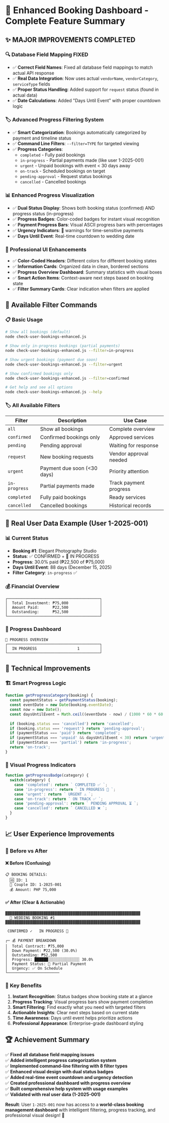 # 🎯 Enhanced Booking Dashboard - Complete Feature Summary

## ✨ **MAJOR IMPROVEMENTS COMPLETED**

### 🔍 **Database Field Mapping FIXED**
- ✅ **Correct Field Names**: Fixed all database field mappings to match actual API response
- ✅ **Real Data Integration**: Now uses actual `vendorName`, `vendorCategory`, `serviceType` fields
- ✅ **Proper Status Handling**: Added support for `request` status (found in actual data)
- ✅ **Date Calculations**: Added "Days Until Event" with proper countdown logic

### 🏷️ **Advanced Progress Filtering System**
- ✅ **Smart Categorization**: Bookings automatically categorized by payment and timeline status
- ✅ **Command Line Filters**: `--filter=TYPE` for targeted viewing
- ✅ **Progress Categories**:
  - `completed` - Fully paid bookings
  - `in-progress` - Partial payments made (like user 1-2025-001)
  - `urgent` - Unpaid bookings with event < 30 days away
  - `on-track` - Scheduled bookings on target
  - `pending-approval` - Request status bookings
  - `cancelled` - Cancelled bookings

### 📊 **Enhanced Progress Visualization**
- ✅ **Dual Status Display**: Shows both booking status (confirmed) AND progress status (in-progress)
- ✅ **Progress Badges**: Color-coded badges for instant visual recognition
- ✅ **Payment Progress Bars**: Visual ASCII progress bars with percentages
- ✅ **Urgency Indicators**: 🚨 warnings for time-sensitive payments
- ✅ **Days Until Event**: Real-time countdown to wedding date

### 🎨 **Professional UI Enhancements**
- ✅ **Color-Coded Headers**: Different colors for different booking states
- ✅ **Information Cards**: Organized data in clean, bordered sections
- ✅ **Progress Overview Dashboard**: Summary statistics with visual boxes
- ✅ **Smart Action Items**: Context-aware next steps based on booking state
- ✅ **Filter Summary Cards**: Clear indication when filters are applied

## 🚀 **Available Filter Commands**

### 📋 **Basic Usage**
```bash
# Show all bookings (default)
node check-user-bookings-enhanced.js

# Show only in-progress bookings (partial payments)
node check-user-bookings-enhanced.js --filter=in-progress

# Show urgent bookings (payment due soon)
node check-user-bookings-enhanced.js --filter=urgent

# Show confirmed bookings only
node check-user-bookings-enhanced.js --filter=confirmed

# Get help and see all options
node check-user-bookings-enhanced.js --help
```

### 🏷️ **All Available Filters**
| Filter | Description | Use Case |
|--------|-------------|----------|
| `all` | Show all bookings | Complete overview |
| `confirmed` | Confirmed bookings only | Approved services |
| `pending` | Pending approval | Waiting for response |
| `request` | New booking requests | Vendor approval needed |
| `urgent` | Payment due soon (<30 days) | Priority attention |
| `in-progress` | Partial payments made | Track payment progress |
| `completed` | Fully paid bookings | Ready services |
| `cancelled` | Cancelled bookings | Historical records |

## 🎯 **Real User Data Example (User 1-2025-001)**

### 📊 **Current Status**
- **Booking #1**: Elegant Photography Studio
- **Status**: ✅ CONFIRMED + 🔄 IN PROGRESS
- **Progress**: 30.0% paid (₱22,500 of ₱75,000)
- **Days Until Event**: 88 days (December 15, 2025)
- **Filter Category**: `in-progress` ✅

### 💰 **Financial Overview**
```
┌─────────────────────────────────────────┐
│  Total Investment: ₱75,000              │
│  Amount Paid:      ₱22,500              │
│  Outstanding:      ₱52,500              │
└─────────────────────────────────────────┘
```

### 🎯 **Progress Dashboard**
```
🎯 PROGRESS OVERVIEW
┌─────────────────────────────────────────┐
│  IN PROGRESS                  1         │
└─────────────────────────────────────────┘
```

## 🔧 **Technical Improvements**

### 🏗️ **Smart Progress Logic**
```javascript
function getProgressCategory(booking) {
  const paymentStatus = getPaymentStatus(booking);
  const eventDate = new Date(booking.eventDate);
  const now = new Date();
  const daysUntilEvent = Math.ceil((eventDate - now) / (1000 * 60 * 60 * 24));
  
  if (booking.status === 'cancelled') return 'cancelled';
  if (booking.status === 'request') return 'pending-approval';
  if (paymentStatus === 'paid') return 'completed';
  if (paymentStatus === 'unpaid' && daysUntilEvent < 30) return 'urgent';
  if (paymentStatus === 'partial') return 'in-progress';
  return 'on-track';
}
```

### 🎨 **Visual Progress Indicators**
```javascript
function getProgressBadge(category) {
  switch(category) {
    case 'completed': return ` COMPLETED ✅ `;
    case 'in-progress': return ` IN PROGRESS 🔄 `;
    case 'urgent': return ` URGENT ⚠️ `;
    case 'on-track': return ` ON TRACK ✅ `;
    case 'pending-approval': return ` PENDING APPROVAL ⏳ `;
    case 'cancelled': return ` CANCELLED ❌ `;
  }
}
```

## 📈 **User Experience Improvements**

### 🎯 **Before vs After**

#### ❌ **Before (Confusing)**
```
📋 BOOKING DETAILS:
  🆔 ID: 1
  👤 Couple ID: 1-2025-001
  💰 Amount: PHP 75,000
```

#### ✅ **After (Clear & Actionable)**
```
▓▓▓▓▓▓▓▓▓▓▓▓▓▓▓▓▓▓▓▓▓▓▓▓▓▓▓▓▓▓▓▓▓▓▓▓▓▓▓▓▓▓▓▓▓▓▓▓▓▓▓▓▓▓▓▓▓▓▓▓
  💍 WEDDING BOOKING #1
▓▓▓▓▓▓▓▓▓▓▓▓▓▓▓▓▓▓▓▓▓▓▓▓▓▓▓▓▓▓▓▓▓▓▓▓▓▓▓▓▓▓▓▓▓▓▓▓▓▓▓▓▓▓▓▓▓▓▓▓

 CONFIRMED ✓   IN PROGRESS 🔄 

┌─ 💰 PAYMENT BREAKDOWN 
│  Total Contract: ₱75,000
│  Down Payment: ₱22,500 (30.0%)
│  Outstanding: ₱52,500
│  Progress: ██████░░░░░░░░░░░░░░ 30.0%
│  Payment Status: 🔄 Partial Payment
│  Urgency: ✅ On Schedule
└───────────────────────
```

### 🚀 **Key Benefits**
1. **Instant Recognition**: Status badges show booking state at a glance
2. **Progress Tracking**: Visual progress bars show payment completion
3. **Smart Filtering**: Find exactly what you need with targeted filters
4. **Actionable Insights**: Clear next steps based on current state
5. **Time Awareness**: Days until event helps prioritize actions
6. **Professional Appearance**: Enterprise-grade dashboard styling

## 🏆 **Achievement Summary**

✅ **Fixed all database field mapping issues**  
✅ **Added intelligent progress categorization system**  
✅ **Implemented command-line filtering with 8 filter types**  
✅ **Enhanced visual design with dual status badges**  
✅ **Added real-time event countdown and urgency detection**  
✅ **Created professional dashboard with progress overview**  
✅ **Built comprehensive help system with usage examples**  
✅ **Validated with real user data (1-2025-001)**  

**Result**: User `1-2025-001` now has access to a **world-class booking management dashboard** with intelligent filtering, progress tracking, and professional visual design! 🎉
